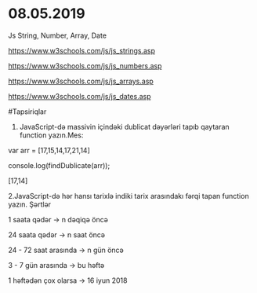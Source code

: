 # 08.05.2019

Js String, Number, Array, Date

https://www.w3schools.com/js/js_strings.asp

https://www.w3schools.com/js/js_numbers.asp

https://www.w3schools.com/js/js_arrays.asp

https://www.w3schools.com/js/js_dates.asp


#Tapsiriqlar

1. JavaScript-də massivin içindəki dublicat dəyərləri tapıb qaytaran function yazın.Mes:

var arr = [17,15,14,17,21,14]

console.log(findDublicate(arr));

[17,14]


2.JavaScript-də hər hansı tarixlə indiki tarix arasındakı fərqi tapan function yazın.
Şərtlər

1 saata qədər -> n dəqiqə öncə

24 saata qədər -> n saat öncə

24 - 72 saat arasında -> n gün öncə

3 - 7 gün arasında -> bu həftə

1 həftədən çox olarsa -> 16 iyun 2018
